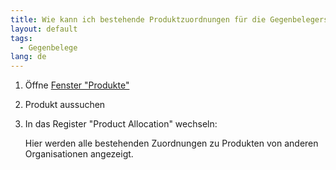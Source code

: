 ```yaml
---
title: Wie kann ich bestehende Produktzuordnungen für die Gegenbelegerstellung einsehen ?
layout: default
tags:
  - Gegenbelege
lang: de
---
```


1. Öffne [Fenster "Produkte"](Wie_finde_und_öffne_ich_ein_Fenster)
1. Produkt aussuchen 
1. In das Register "Product Allocation" wechseln:

   Hier werden alle bestehenden Zuordnungen zu Produkten von anderen Organisationen angezeigt.

   
